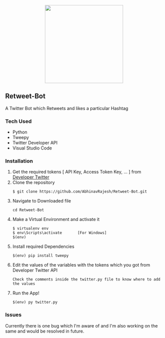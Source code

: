 <p align="center">
  <img height="250.0" width="250.0" src="https://miro.medium.com/max/840/1*u237xTTUp6m6JKQ14b5oGQ.png"
</p>

## Retweet-Bot
A Twitter Bot which Retweets and likes a particular Hashtag

### Tech Used
- Python
- Tweepy 
- Twitter Developer API
- Visual Studio Code

### Installation
1. Get the required tokens [ API Key, Access Token Key, ... ] from [Developer Twitter](https://developer.twitter.com)
2. Clone the repository
   ```shell
   $ git clone https://github.com/AbhinavRajesh/Retweet-Bot.git
   ```
3. Navigate to Downloaded file
    ```shell
    cd Retweet-Bot
    ```
4. Make a Virtual Environment and activate it
    ```shell
    $ virtualenv env
    $ env\Scripts\activate       [For Windows]
    $(env)
    ```
5. Install required Dependencies
    ```shell
    $(env) pip install tweepy
    ```
6. Edit the values of the variables with the tokens which you got from Developer Twitter API
    ``` 
    Check the comments inside the twitter.py file to know where to add the values
    ```
7. Run the App!
    ```shell 
    $(env) py twitter.py
    ```
    
### Issues
Currently there is one bug which I'm aware of and I'm also working on the same and would be resolved in future.
